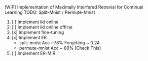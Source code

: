 [WIP] Implementation of Maximally Interfered Retrevial for Continual Learning
TODO:
Split-Mnist / Permute-Mnist 
1. [ ] Implement iid online
2. [ ] Implement iid online offline
3. [x] Implement fine-tuning
4. [x] Implement ER
   - split-mnist  Acc ~78%  Forgetting ~ 0.24
   - permute-mnist Acc ~ 89% [Check This]
5. [ ] Implement ER-MIR
